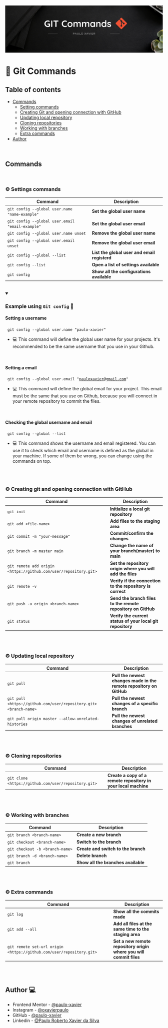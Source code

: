 ![Git commands](https://github.com/paulo-xavier/uc10-documentation/blob/main/assets/git.png)

# 📝 Git Commands

## Table of contents

- [Commands](#commands)  
  - [Setting commands](#%EF%B8%8F-settings-commands) 
  - [Creating Git and opening connection with GitHub](#%EF%B8%8F-creating-git-and-opening-connection-with-github)  
  - [Updating local repository](#%EF%B8%8F-updating-local-repository)
  - [Cloning repositories](#%EF%B8%8F-cloning-repositories)
  - [Working with branches](#%EF%B8%8F-working-with-branches)
  - [Extra commands](#%EF%B8%8F-extra-commands)
- [Author](#-author--)

<br>

## Commands

<br>


### ⚙️ Settings commands

|  Command                                             | Description                                 |
| ------------                                         |  -----------                                |
|  `git config --global user.name "name-example" `     |  **Set the global user name**               |
|  `git config --global user.email "email-example"`    |  **Set the global user email**              |
|  `git config --global user.name unset`               | **Remove the global user name**             |
|  `git config --global user.email unset`              | **Remove the global user email**            |
|  `git config --global --list`                        | **List the global user and email registerd**| 
|  `git config --list`                                 | **Open a list of settings available**       |  
|  `git config`                                        | **Show all the configurations available**   |

<br>

<details open> 
  <summary> <h3> Example using <code>Git config</code> 📌 </h3> </summary>

<h4> Setting a username </h4>

<code> git config --global user.name "paulo-xavier"</code>
- 💻 This command will define the global user name for your projects. It's recommended to be the same username that you use in your Github.

<br>

<h4> Setting a email </h4>

<code> git config --global user.email "pauloxavier@gmail.com"</code>
- 💻 This command will define the global email for your project. This email must be the same that you use on Github, because you will connect in your remote repository to commit the files.  

<br>

<h4> Checking the global username and email </h4>

<code> git config --global --list</code>
- 💻 This command shows the username and email registered. You can use it to check which email and username is defined as the global in your machine. If some of them be wrong, you can change using the commands on top. 
</details>

<br><br>

 

  ### ⚙️ Creating git and opening connection with GitHub

|  Command                                                         | Description                                                   |
| ------------                                                     |  -----------                                                  |
|  `git init`                                                      | **Initialize a local git repository**                         |      
|  `git add <file-name>`                                           |  **Add files to the staging area**                            |
|  `git commit -m "your-message"`                                  | **Commit/confirm the changes**                                |
|  `git branch -m master main`                                     | **Change the name of your branch(master) to main**            |
|  `git remote add origin <https://github.com/user/repository.git>`| **Set the repository origin where you will add the files**    |
|  `git remote -v`                                                 | **Verify if the connection to the repository is correct**     |
|  `git push -u origin <branch-name>`                              | **Send the branch files to the remote repository on GitHub**  |
|  `git status`                                                    | **Verify the current status of your local git repository**  |
 


<br><br>
 

  ### ⚙️ Updating local repository 

|  Command                                                          | Description                                                        |
| ------------                                                      |    -----------                                                     |
|  `git pull`                                                       | **Pull the newest changes made in the remote repository on GitHub**|
| `git pull <https://github.com/user/repository.git> <branch-name>` | **Pull the newest changes of a specific branch**                   |
| `git pull origin master --allow-unrelated-histories`              | **Pull the newest changes of unrelated branches**                  |


<br><br>

 

  ### ⚙️ Cloning repositories

|  Command                                              | Description                                                         |
| ------------                                          |  -----------                                                        |
|  `git clone <https://github.com/user/repository.git>` | **Create a copy of a remote repository in your local machine**      |      


<br><br>

 

  ### ⚙️ Working with branches

|  Command                        | Description                        |
| ------------                    |  -----------                       |
| `git branch <branch-name>`      | **Create a new branch**            |
| `git checkout <branch-name>`    | **Switch to the branch**           |
| `git checkout -b <branch-name>` | **Create and switch to the branch**|
| `git branch -d <branch-name>`   | **Delete branch**                  |
| `git branch`                    | **Show all the branches available**|


<br><br>

 

  ### ⚙️ Extra commands

|  Command                                                            | Description                                                       |
| ------------                                                        |  -----------                                                      |
| `git log`                                                           | **Show all the commits made**                                     |
| `git add --all`                                                     | **Add all files at the same time to the staging area**            |
| `git remote set-url origin <https://github.com/user/repository.git>`| **Set a new remote repository origin where you will commit files**| 

<br><br>

<h2> Author 💻 </h2>

- Frontend Mentor - [@paulo-xavier](https://www.frontendmentor.io/profile/paulo-xavier)
- Instagram - [@oxavierpaulo](https://www.instagram.com/oxavierpaulo/)
- GitHub - [@paulo-xavier](https://github.com/paulo-xavier)
- Linkedin - [@Paulo Roberto Xavier da Silva](https://www.linkedin.com/in/paulo-xavier-15bb6924a/)
